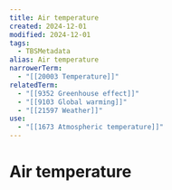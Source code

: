 ```yaml
---
title: Air temperature
created: 2024-12-01
modified: 2024-12-01
tags:
  - TBSMetadata
alias: Air temperature
narrowerTerm:
  - "[[20003 Temperature]]"
relatedTerm:
  - "[[9352 Greenhouse effect]]"
  - "[[9103 Global warming]]"
  - "[[21597 Weather]]"
use:
  - "[[1673 Atmospheric temperature]]"
---
```

# Air temperature
